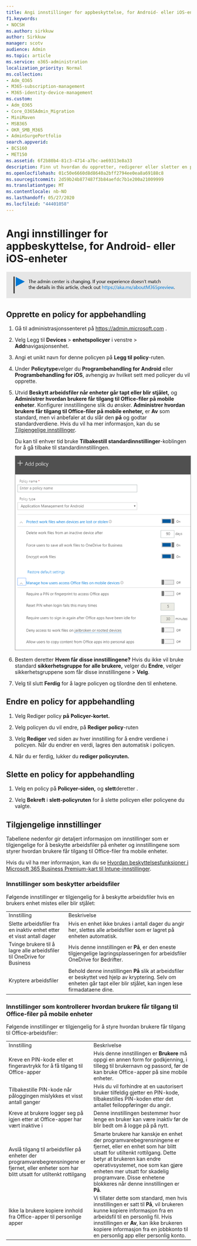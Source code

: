 ```yaml
---
title: Angi innstillinger for appbeskyttelse, for Android- eller iOS-enheter
f1.keywords:
- NOCSH
ms.author: sirkkuw
author: Sirkkuw
manager: scotv
audience: Admin
ms.topic: article
ms.service: o365-administration
localization_priority: Normal
ms.collection:
- Adm_O365
- M365-subscription-management
- M365-identity-device-management
ms.custom:
- Adm_O365
- Core_O365Admin_Migration
- MiniMaven
- MSB365
- OKR_SMB_M365
- AdminSurgePortfolio
search.appverid:
- BCS160
- MET150
ms.assetid: 6f2b80b4-81c3-4714-a7bc-ae69313e8a33
description: Finn ut hvordan du oppretter, redigerer eller sletter en policy for appadministrasjon, og beskytter arbeidsfiler på Android- eller iOS-enheter.
ms.openlocfilehash: 01c50e6660d8d8640a2bff2794ee0ea8a69188c8
ms.sourcegitcommit: 2d59b24b877487f3b84aefdc7b1e200a21009999
ms.translationtype: MT
ms.contentlocale: nb-NO
ms.lasthandoff: 05/27/2020
ms.locfileid: "44401058"
---
```

# <a name="set-app-protection-settings-for-android-or-ios-devices"></a>Angi innstillinger for appbeskyttelse, for Android- eller iOS-enheter

![Banner som peker til https://aka.ms/aboutM365preview .](../media/m365admincenterchanging.png)

## <a name="create-an-app-management-policy"></a>Opprette en policy for appbehandling

1. Gå til administrasjonssenteret på <a href="https://go.microsoft.com/fwlink/p/?linkid=837890" target="_blank">https://admin.microsoft.com</a> . 
    
2. Velg Legg til **Devices** \> **enhetspolicyer** i venstre \> **Add**navigasjonsenhet.
  
3. Angi et unikt navn for denne policyen på **Legg til policy**-ruten. 
    
4. Under **Policytype**velger du **Programbehandling for Android** eller **Programbehandling for iOS**, avhengig av hvilket sett med policyer du vil opprette. 
    
5. Utvid **Beskytt arbeidsfiler når enheter går tapt eller blir stjålet,** og **Administrer hvordan brukere får tilgang til Office-filer på mobile enheter**. Konfigurer innstillingene slik du ønsker. **Administrer hvordan brukere får tilgang til Office-filer på mobile enheter,** er **Av** som standard, men vi anbefaler at du slår den **på** og godtar standardverdiene. Hvis du vil ha mer informasjon, kan du se [Tilgjengelige innstillinger](#available-settings). 
    
    Du kan til enhver tid bruke **Tilbakestill standardinnstillinger**-koblingen for å gå tilbake til standardinnstillingen. 
    
    ![Screenshot of Create a policy with Application management for Android selected](../media/eabbe06d-ac0a-4f3a-8630-68c808b1e662.png)
  
6. Bestem deretter **Hvem får disse innstillingene?** Hvis du ikke vil bruke standard **sikkerhetsgruppe for alle brukere,** velger du **Endre**, velger sikkerhetsgruppene som får disse innstillingene \> **Velg**.
    
7. Velg til slutt **Ferdig** for å lagre policyen og tilordne den til enhetene. 
    
## <a name="edit-an-app-management-policy"></a>Endre en policy for appbehandling

1. Velg Rediger policy **på** **Policyer-kortet.**
    
2. Velg policyen du vil endre, på **Rediger policy**-ruten 
    
3. Velg **Rediger** ved siden av hver innstilling for å endre verdiene i policyen. Når du endrer en verdi, lagres den automatisk i policyen.
    
4. Når du er ferdig, lukker du **rediger policyruten.** 
    
## <a name="delete-an-app-management-policy"></a>Slette en policy for appbehandling

1. Velg en policy på **Policyer-siden,** og **slett**deretter .
    
2. Velg **Bekreft** i **slett-policyruten** for å slette policyen eller policyene du valgte. 
    
## <a name="available-settings"></a>Tilgjengelige innstillinger

Tabellene nedenfor gir detaljert informasjon om innstillinger som er tilgjengelige for å beskytte arbeidsfiler på enheter og innstillingene som styrer hvordan brukere får tilgang til Office-filer fra mobile enheter.
  
 Hvis du vil ha mer informasjon, kan du se [Hvordan beskyttelsesfunksjoner i Microsoft 365 Business Premium-kart til Intune-innstillinger](map-protection-features-to-intune-settings.md). 
  
### <a name="settings-that-protect-work-files"></a>Innstillinger som beskytter arbeidsfiler

Følgende innstillinger er tilgjengelig for å beskytte arbeidsfiler hvis en brukers enhet mistes eller blir stjålet:
  
|||
|:-----|:-----|
|Innstilling  <br/> |Beskrivelse  <br/> |
|Slette arbeidsfiler fra en inaktiv enhet etter et visst antall dager  <br/> |Hvis en enhet ikke brukes i antall dager du angir her, slettes alle arbeidsfiler som er lagret på enheten automatisk.  <br/> |
|Tvinge brukere til å lagre alle arbeidsfiler til OneDrive for Business  <br/> |Hvis denne innstillingen er **På**, er den eneste tilgjengelige lagringsplasseringen for arbeidsfiler OneDrive for Bedrifter.  <br/> |
|Kryptere arbeidsfiler  <br/> |Behold denne innstillingen **På** slik at arbeidsfiler er beskyttet ved hjelp av kryptering. Selv om enheten går tapt eller blir stjålet, kan ingen lese firmadataene dine.  <br/> |
   
### <a name="settings-that-control-how-users-access-office-files-on-mobile-devices"></a>Innstillinger som kontrollerer hvordan brukere får tilgang til Office-filer på mobile enheter

Følgende innstillinger er tilgjengelig for å styre hvordan brukere får tilgang til Office-arbeidsfiler:
  
|||
|:-----|:-----|
|Innstilling  <br/> |Beskrivelse  <br/> |
|Kreve en PIN-kode eller et fingeravtrykk for å få tilgang til Office-apper  <br/> |Hvis denne innstillingen er **Brukere** må oppgi en annen form for godkjenning, i tillegg til brukernavn og passord, før de kan bruke Office-apper på sine mobile enheter.<br/> |
|Tilbakestille PIN-kode når påloggingen mislykkes et visst antall ganger  <br/> |Hvis du vil forhindre at en uautorisert bruker tilfeldig gjetter en PIN-kode, tilbakestilles PIN-koden etter det antallet feiloppføringer du angir.  <br/> |
|Kreve at brukere logger seg på igjen etter at Office-apper har vært inaktive i  <br/> |Denne innstillingen bestemmer hvor lenge en bruker kan være inaktiv før de blir bedt om å logge på på nytt.  <br/> |
|Avslå tilgang til arbeidsfiler på enheter der programvarebegrensningene er fjernet, eller enheter som har blitt utsatt for utiltenkt rottilgang  <br/> |Smarte brukere har kanskje en enhet der programvarebegrensningene er fjernet, eller en enhet som har blitt utsatt for utiltenkt rottilgang. Dette betyr at brukeren kan endre operativsystemet, noe som kan gjøre enheten mer utsatt for skadelig programvare. Disse enhetene blokkeres når denne innstillingen er **På**.  <br/> |
|Ikke la brukere kopiere innhold fra Office-apper til personlige apper  <br/> |Vi tillater dette som standard, men hvis innstillingen er satt til **På**, vil brukeren kunne kopiere informasjon fra en arbeidsfil til en personlig fil. Hvis innstillingen er **Av**, kan ikke brukeren kopiere informasjon fra en jobbkonto til en personlig app eller personlig konto.  <br/> |
